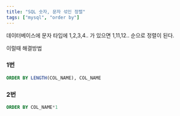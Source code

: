 ```yaml
---
title: "SQL 숫자, 문자 섞인 정렬"
tags: ["mysql", "order by"]
---
```


데이터베이스에 문자 타입에 1,2,3,4.. 가 있으면 1,11,12.. 순으로 정렬이 된다. 

이럴때 해결방법

### 1번
```sql 
ORDER BY LENGTH(COL_NAME), COL_NAME
```
<!--stackedit_data:
eyJoaXN0b3J5IjpbLTE4MTc5NTcyNjBdfQ==
-->


### 2번
```sql
ORDER BY COL_NAME*1
```
<!--stackedit_data:
eyJoaXN0b3J5IjpbOTk3Njc4MDQ5XX0=
-->